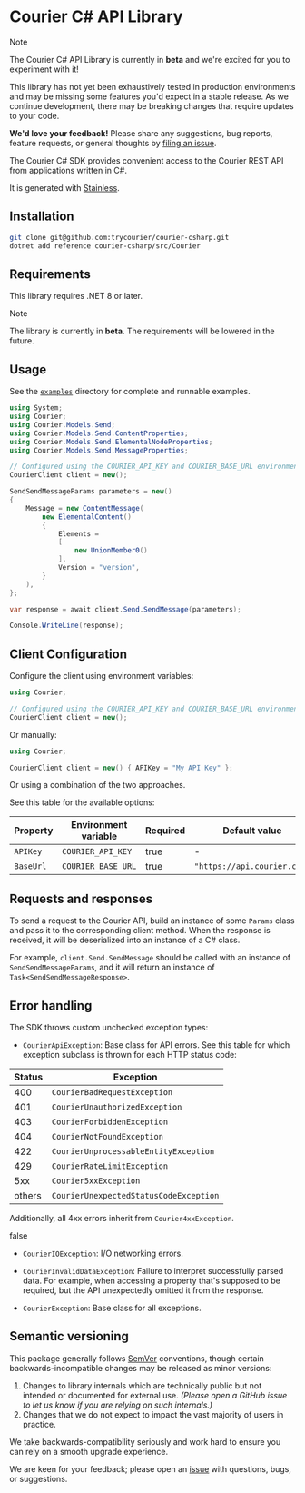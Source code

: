 # Courier C# API Library

> [!NOTE]
> The Courier C# API Library is currently in **beta** and we're excited for you to experiment with it!
>
> This library has not yet been exhaustively tested in production environments and may be missing some features you'd expect in a stable release. As we continue development, there may be breaking changes that require updates to your code.
>
> **We'd love your feedback!** Please share any suggestions, bug reports, feature requests, or general thoughts by [filing an issue](https://www.github.com/trycourier/courier-csharp/issues/new).

The Courier C# SDK provides convenient access to the Courier REST API from applications written in C#.

It is generated with [Stainless](https://www.stainless.com/).

## Installation

```bash
git clone git@github.com:trycourier/courier-csharp.git
dotnet add reference courier-csharp/src/Courier
```

## Requirements

This library requires .NET 8 or later.

> [!NOTE]
> The library is currently in **beta**. The requirements will be lowered in the future.

## Usage

See the [`examples`](examples) directory for complete and runnable examples.

```csharp
using System;
using Courier;
using Courier.Models.Send;
using Courier.Models.Send.ContentProperties;
using Courier.Models.Send.ElementalNodeProperties;
using Courier.Models.Send.MessageProperties;

// Configured using the COURIER_API_KEY and COURIER_BASE_URL environment variables
CourierClient client = new();

SendSendMessageParams parameters = new()
{
    Message = new ContentMessage(
        new ElementalContent()
        {
            Elements =
            [
                new UnionMember0()
            ],
            Version = "version",
        }
    ),
};

var response = await client.Send.SendMessage(parameters);

Console.WriteLine(response);
```

## Client Configuration

Configure the client using environment variables:

```csharp
using Courier;

// Configured using the COURIER_API_KEY and COURIER_BASE_URL environment variables
CourierClient client = new();
```

Or manually:

```csharp
using Courier;

CourierClient client = new() { APIKey = "My API Key" };
```

Or using a combination of the two approaches.

See this table for the available options:

| Property  | Environment variable | Required | Default value               |
| --------- | -------------------- | -------- | --------------------------- |
| `APIKey`  | `COURIER_API_KEY`    | true     | -                           |
| `BaseUrl` | `COURIER_BASE_URL`   | true     | `"https://api.courier.com"` |

## Requests and responses

To send a request to the Courier API, build an instance of some `Params` class and pass it to the corresponding client method. When the response is received, it will be deserialized into an instance of a C# class.

For example, `client.Send.SendMessage` should be called with an instance of `SendSendMessageParams`, and it will return an instance of `Task<SendSendMessageResponse>`.

## Error handling

The SDK throws custom unchecked exception types:

- `CourierApiException`: Base class for API errors. See this table for which exception subclass is thrown for each HTTP status code:

| Status | Exception                              |
| ------ | -------------------------------------- |
| 400    | `CourierBadRequestException`           |
| 401    | `CourierUnauthorizedException`         |
| 403    | `CourierForbiddenException`            |
| 404    | `CourierNotFoundException`             |
| 422    | `CourierUnprocessableEntityException`  |
| 429    | `CourierRateLimitException`            |
| 5xx    | `Courier5xxException`                  |
| others | `CourierUnexpectedStatusCodeException` |

Additionally, all 4xx errors inherit from `Courier4xxException`.

false

- `CourierIOException`: I/O networking errors.

- `CourierInvalidDataException`: Failure to interpret successfully parsed data. For example, when accessing a property that's supposed to be required, but the API unexpectedly omitted it from the response.

- `CourierException`: Base class for all exceptions.

## Semantic versioning

This package generally follows [SemVer](https://semver.org/spec/v2.0.0.html) conventions, though certain backwards-incompatible changes may be released as minor versions:

1. Changes to library internals which are technically public but not intended or documented for external use. _(Please open a GitHub issue to let us know if you are relying on such internals.)_
2. Changes that we do not expect to impact the vast majority of users in practice.

We take backwards-compatibility seriously and work hard to ensure you can rely on a smooth upgrade experience.

We are keen for your feedback; please open an [issue](https://www.github.com/trycourier/courier-csharp/issues) with questions, bugs, or suggestions.
